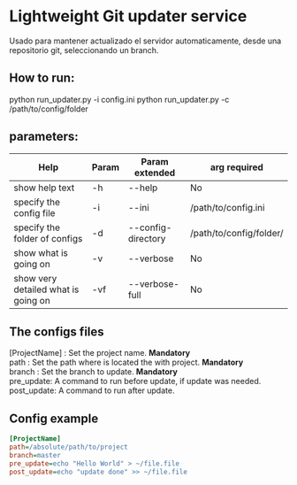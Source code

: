 # Lightweight Git updater service

Usado para mantener actualizado el servidor automaticamente, desde una repositorio git,
seleccionando un branch.



How to run:
----------------------------------------------------------------------
python run_updater.py -i config.ini
python run_updater.py -c /path/to/config/folder

parameters:
-----------------------------------------------------
| Help        | Param | Param extended         | arg required |
| ------------- |-------------| -----| ----|
| show help text   | -h  |--help  | No |
| specify the config file      | -i   | --ini|  /path/to/config.ini |
| specify the folder of configs | -d      | --config-directory|  /path/to/config/folder/ |
| show what is going on| -v | --verbose| No|
| show very detailed what is going on| -vf | --verbose-full |No | 

The configs files 
-------------------------------------------------------------------
[ProjectName] : Set the project name. **Mandatory**   
path : Set the path where is located the with project. **Mandatory**  
branch : Set the branch to update. **Mandatory**  
pre_update: A command to run before update, if update was needed.  
post_update: A command to run after update.   

 Config example
--------------------------------------------------------------------

```ini
[ProjectName]
path=/absolute/path/to/project
branch=master
pre_update=echo "Hello World" > ~/file.file
post_update=echo "update done" >> ~/file.file
```
